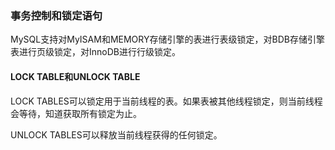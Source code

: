 ### 事务控制和锁定语句

MySQL支持对MyISAM和MEMORY存储引擎的表进行表级锁定，对BDB存储引擎表进行页级锁定，对InnoDB进行行级锁定。

#### LOCK TABLE和UNLOCK TABLE

LOCK TABLES可以锁定用于当前线程的表。如果表被其他线程锁定，则当前线程会等待，知道获取所有锁定为止。

UNLOCK TABLES可以释放当前线程获得的任何锁定。